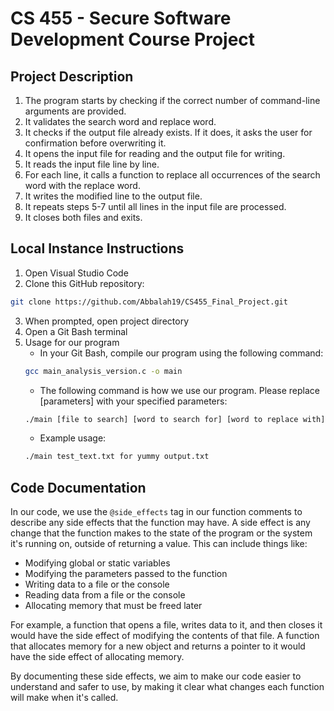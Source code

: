 # CS 455 - Secure Software Development Course Project

## Project Description
1) The program starts by checking if the correct number of command-line arguments are provided.
2) It validates the search word and replace word.
3) It checks if the output file already exists. If it does, it asks the user for confirmation before overwriting it.
4) It opens the input file for reading and the output file for writing.
5) It reads the input file line by line.
6) For each line, it calls a function to replace all occurrences of the search word with the replace word.
7) It writes the modified line to the output file.
8) It repeats steps 5-7 until all lines in the input file are processed.
9) It closes both files and exits.

## Local Instance Instructions

1) Open Visual Studio Code
2) Clone this GitHub repository: 
```bash
git clone https://github.com/Abbalah19/CS455_Final_Project.git
```
3) When prompted, open project directory
4) Open a Git Bash terminal
5) Usage for our program
    - In your Git Bash, compile our program using the following command:
    ```bash
    gcc main_analysis_version.c -o main
    ```
    - The following command is how we use our program. Please replace [parameters] with your specified parameters:
    ```bash
    ./main [file to search] [word to search for] [word to replace with] [output file]
    ```
    - Example usage:
    ```bash
    ./main test_text.txt for yummy output.txt
    ```

## Code Documentation

In our code, we use the `@side_effects` tag in our function comments to describe any side effects that the function may have. A side effect is any change that the function makes to the state of the program or the system it's running on, outside of returning a value. This can include things like:

- Modifying global or static variables
- Modifying the parameters passed to the function
- Writing data to a file or the console
- Reading data from a file or the console
- Allocating memory that must be freed later

For example, a function that opens a file, writes data to it, and then closes it would have the side effect of modifying the contents of that file. A function that allocates memory for a new object and returns a pointer to it would have the side effect of allocating memory.

By documenting these side effects, we aim to make our code easier to understand and safer to use, by making it clear what changes each function will make when it's called.